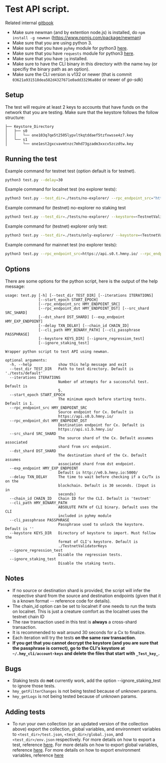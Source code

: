 # Test API script.

Related internal [gitbook](https://app.gitbook.com/@harmony-one/s/onboarding-wiki/developers/api-test-automation)

- Make sure newman (and by extention node.js) is installed, do `npm install -g newman` (https://www.npmjs.com/package/newman)
- Make sure that you are using python 3.
- Make sure that you have `pyhmy` module for python3 [here](https://pypi.org/project/pyhmy/).
- Make sure that you have `requests` module for python3 [here](https://pypi.org/project/requests/).
- Make sure that you have `jq` installed.
- Make sure to have the CLI binary in this directory with the name `hmy` (or specifiy the binary path as an option).
- Make sure the CLI version is v132 or newer (that is commit `03621a931518dea582d4327671e0add33296a88d` or newer of *go-sdk*)

## Setup
The test will require at least 2 keys to accounts that have funds on the network that you are testing.
Make sure that the keystore follows the follow structure:
```
├── Keystore_Directory
│   ├── s0
│   │   └── one103q7qe5t2505lypvltkqtddaef5tzfxwsse4z7.key
│   └── s1
│       └── one1est2gxcvavmtnzc7mhd73gzadm3xxcv5zczdtw.key
```

## Running the test
Example command for testnet test (option default is for testnet).
```bash
python3 test.py --delay=30
```

Example command for localnet test (no explorer tests):
```bash
python3 test.py --test_dir=./tests/no-explorer/ --rpc_endpoint_src="http://localhost:9500/" --rpc_endpoint_dst="http://localhost:9501/" --keystore=./LocalnetValidatorKeys/ --chain_id="localnet"
```

Example command for (testnet) no-explorer no staking test
```bash
python3 test.py --test_dir=./tests/no-explorer/ --keystore=<TestnetValidatorKeys_DIR> --ignore_staking_test
```

Example command for (testnet) explorer only test:
```bash
python3 test.py --test_dir=./tests/only-explorer/ --keystore=<TestnetValidatorKeys_DIR>
```

Example command for mainnet test (no explorer tests):
```bash
python3 test.py --rpc_endpoint_src=https://api.s0.t.hmny.io/ --rpc_endpoint_dst=https://api.s1.t.hmny.io/ --exp_endpoint=http://e0.t.hmny.io:5000/ --chain_id=mainnet --keystore=./MainnetKeys/ --test_dir=./tests/no-explorer/
```

## Options
There are some options for the python script, here is the output of the help message:
```
usage: test.py [-h] [--test_dir TEST_DIR] [--iterations ITERATIONS]
               [--start_epoch START_EPOCH]
               [--rpc_endpoint_src HMY_ENDPOINT_SRC]
               [--rpc_endpoint_dst HMY_ENDPOINT_DST] [--src_shard SRC_SHARD]
               [--dst_shard DST_SHARD] [--exp_endpoint HMY_EXP_ENDPOINT]
               [--delay TXN_DELAY] [--chain_id CHAIN_ID]
               [--cli_path HMY_BINARY_PATH] [--cli_passphrase PASSPHRASE]
               [--keystore KEYS_DIR] [--ignore_regression_test]
               [--ignore_staking_test]

Wrapper python script to test API using newman.

optional arguments:
  -h, --help            show this help message and exit
  --test_dir TEST_DIR   Path to test directory. Default is './tests/default'
  --iterations ITERATIONS
                        Number of attempts for a successful test. Default is
                        5.
  --start_epoch START_EPOCH
                        The minimum epoch before starting tests. Default is 1.
  --rpc_endpoint_src HMY_ENDPOINT_SRC
                        Source endpoint for Cx. Default is
                        https://api.s0.b.hmny.io/
  --rpc_endpoint_dst HMY_ENDPOINT_DST
                        Destination endpoint for Cx. Default is
                        https://api.s1.b.hmny.io/
  --src_shard SRC_SHARD
                        The source shard of the Cx. Default assumes associated
                        shard from src endpoint.
  --dst_shard DST_SHARD
                        The destination shard of the Cx. Default assumes
                        associated shard from dst endpoint.
  --exp_endpoint HMY_EXP_ENDPOINT
                        Default is http://e0.b.hmny.io:5000/
  --delay TXN_DELAY     The time to wait before checking if a Cx/Tx is on the
                        blockchain. Default is 30 seconds. (Input is in
                        seconds)
  --chain_id CHAIN_ID   Chain ID for the CLI. Default is 'testnet'
  --cli_path HMY_BINARY_PATH
                        ABSOLUTE PATH of CLI binary. Default uses the CLI
                        included in pyhmy module
  --cli_passphrase PASSPHRASE
                        Passphrase used to unlock the keystore. Default is ''
  --keystore KEYS_DIR   Directory of keystore to import. Must follow the
                        format of CLI's keystore. Default is
                        ./TestnetValidatorKeys
  --ignore_regression_test
                        Disable the regression tests.
  --ignore_staking_test
                        Disable the staking tests.
```

## Notes
  - If no source or destination shard is provided, the script will infer the respective shard from the source and destination endpoints (given that it is a known format -- reference code for details).
  - The chain_id option can be set to localnet if one needs to run the tests on localnet. This is just a creature comfort as the localnet uses the testnet chain ID
  - The raw transaction used in this test is **always** a cross-shard transaction.
  - It is recommended to wait around 30 seconds for a Cx to finalize.
  - Each iteration will try the tests **on the same raw transaction**.
  - **If you get that you cannot decrypt the keystore (and you are sure that the passphrase is correct), go to the CLI's keystore at `~/.hmy_cli/account-keys` and delete the files that start with `_Test_key_`.**

## Bugs
  - Staking tests do **not** currently work, add the option --ignore_staking_test to ignore those tests.
  - `hmy_getFilterChanges` is not being tested because of unknown params.
  - `hmy_getLogs` is not being tested because of unknown params.

## Adding tests
  - To run your own collection (or an updated version of the collection above) export the collection, global variables, and environment variables to `<test_dir>/test.json`, `<test_dir>/global.json`, and `<test_dir>/env.json` respectively. For more details on how to export a test, reference [here](https://kb.datamotion.com/?ht_kb=postman-instructions-for-exporting-and-importing#how-to-export-a-collection-from-postman). For more details on how to export global variables, reference [here](https://learning.getpostman.com/docs/postman/environments_and_globals/manage_globals/). For more details on how to export environment variables, reference [here](https://learning.getpostman.com/docs/postman/environments_and_globals/manage_environments/)
